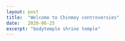```yaml
---
layout: post
title:  "Welcome to Chinmoy controversies"
date:   2020-06-25
excerpt: "bodytemple shrine temple"
---
```

